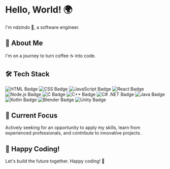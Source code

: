 # Hello, World! 🌍



I'm ndzindo 👋, a software engineer.

## 🚀 About Me

I'm on a journey to turn coffee ☕ into code. 

## 🛠️ Tech Stack

<p align="left">
<img src="https://img.shields.io/badge/-HTML-orange?logo=html5&style=for-the-badge" alt="HTML Badge">
<img src="https://img.shields.io/badge/-CSS-dodgerblue?logo=css3&style=for-the-badge" alt="CSS Badge">
<img src="https://img.shields.io/badge/-JavaScript-yellow?logo=javascript&style=for-the-badge" alt="JavaScript Badge">
<img src="https://img.shields.io/badge/-React-blue?logo=react&style=for-the-badge" alt="React Badge">
<img src="https://img.shields.io/badge/-Node.js-green?logo=node.js&style=for-the-badge" alt="Node.js Badge">
<img src="https://img.shields.io/badge/-C-deepskyblue?logo=c&style=for-the-badge" alt="C Badge">
<img src="https://img.shields.io/badge/-C++-deepskyblue?logo=c%2B%2B&style=for-the-badge" alt="C++ Badge">
<img src="https://img.shields.io/badge/-%20C%23-purple?logo=.net&style=for-the-badge" alt="C# .NET Badge">
<img src="https://img.shields.io/badge/-Java-red?logo=java&style=for-the-badge" alt="Java Badge">
<img src="https://img.shields.io/badge/-Kotlin-blueviolet?logo=kotlin&style=for-the-badge" alt="Kotlin Badge">
<img src="https://img.shields.io/badge/-Blender-orange?logo=blender&style=for-the-badge" alt="Blender Badge">
<img src="https://img.shields.io/badge/-Unity-grey?logo=unity&style=for-the-badge" alt="Unity Badge">

</p>

## 🌱 Current Focus

Actively seeking for an opportunity to apply my skills, learn from experienced professionals, and contribute to innovative projects.



## 🚀 Happy Coding!

Let's build the future together. Happy coding! 🚀
